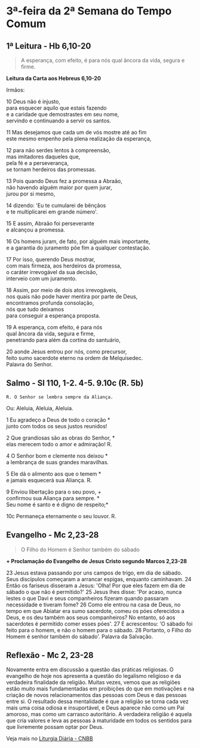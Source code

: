# 3ª-feira da 2ª Semana do Tempo Comum

## 1ª Leitura - Hb 6,10-20

> A esperança, com efeito, é para nós qual âncora da vida, segura e firme.

**Leitura da Carta aos Hebreus 6,10-20**

Irmãos:    
10 Deus não é injusto,   
 para esquecer aquilo que estais fazendo   
 e a caridade que demostrastes em seu nome,   
 servindo e continuando a servir os santos.    
11 Mas desejamos que cada um de vós mostre até ao fim   
 este mesmo empenho pela plena realização da esperança,    
12 para não serdes lentos à compreensão,   
 mas imitadores daqueles que,   
 pela fé e a perseverança,   
 se tornam herdeiros das promessas.    
13 Pois quando Deus fez a promessa a Abraão,   
 não havendo alguém maior por quem jurar,   
 jurou por si mesmo,    
14 dizendo: 'Eu te cumularei de bênçãos   
 e te multiplicarei em grande número'.    
15 E assim, Abraão foi perseverante   
 e alcançou a promessa.    
16 Os homens juram, de fato, por alguém mais importante,   
 e a garantia do juramento põe fim a qualquer contestação.    
17 Por isso, querendo Deus mostrar,   
 com mais firmeza, aos herdeiros da promessa,   
 o caráter irrevogável da sua decisão,   
 interveio com um juramento.    
18 Assim, por meio de dois atos irrevogáveis,   
 nos quais não pode haver mentira por parte de Deus,   
 encontramos profunda consolação,   
 nós que tudo deixamos   
 para conseguir a esperança proposta.    
19 A esperança, com efeito, é para nós   
 qual âncora da vida, segura e firme,   
 penetrando para além da cortina do santuário,    
20 aonde Jesus entrou por nós, como precursor,   
 feito sumo sacerdote eterno na ordem de Melquisedec.   
 Palavra do Senhor.

## Salmo - Sl 110, 1-2. 4-5. 9.10c (R. 5b)

`R. O Senhor se lembra sempre da Aliança.`

Ou: Aleluia, Aleluia, Aleluia. 
1 Eu agradeço a Deus de todo o coração *   
 junto com todos os seus justos reunidos!    
2 Que grandiosas são as obras do Senhor, *   
 elas merecem todo o amor e admiração! R.    
4 O Senhor bom e clemente nos deixou *   
 a lembrança de suas grandes maravilhas.    
5 Ele dá o alimento aos que o temem *   
 e jamais esquecerá sua Aliança. R.    
9 Enviou libertação para o seu povo, +   
 confirmou sua Aliança para sempre. *   
 Seu nome é santo e é digno de respeito;*    
10c Permaneça eternamente o seu louvor. R.

## Evangelho - Mc 2,23-28

> O Filho do Homem é Senhor também do sábado

**+ Proclamação do Evangelho de Jesus Cristo segundo Marcos 2,23-28**

23 Jesus estava passando por uns campos de trigo,   em dia de sábado.   Seus discípulos começaram a arrancar espigas,   enquanto caminhavam.  24 Então os fariseus disseram a Jesus:   'Olha! Por que eles fazem em dia de sábado   o que não é permitido?'  25 Jesus lhes disse:   'Por acaso, nunca lestes   o que Davi e seus companheiros fizeram   quando passaram necessidade e tiveram fome?  26 Como ele entrou na casa de Deus,   no tempo em que Abiatar era sumo sacerdote,   comeu os póes oferecidos a Deus,   e os deu também aos seus companheiros?   No entanto, só aos sacerdotes é permitido    comer esses póes'.  27 E acrescentou:   'O sábado foi feito para o homem,   e não o homem para o sábado.  28 Portanto, o Filho do Homem   é senhor também do sábado'.   Palavra da Salvação.

## Reflexão - Mc 2, 23-28

Novamente entra em discussão a questão das práticas religiosas. O evangelho de hoje nos apresenta a questão do legalismo religioso e da verdadeira finalidade da religião. Muitas vezes, vemos que as religiões estão muito mais fundamentadas em proibições do que em motivações e na criação de novos relacionamentos das pessoas com Deus e das pessoas entre si. O resultado dessa mentalidade é que a religião se torna cada vez mais uma coisa odiosa e insuportável, e Deus aparece não como um Pai amoroso, mas como um carrasco autoritário. A verdadeira religião é aquela que cria valores e leva as pessoas à maturidade em todos os sentidos para que livremente possam optar por Deus.

Veja mais no [Liturgia Diária - CNBB](http://liturgiadiaria.cnbb.org.br/app/user/user/UserView.php?ano=2017&mes=1&dia=17)